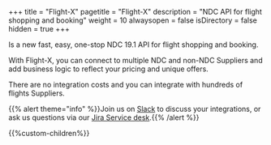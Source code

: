 +++
title = "Flight-X"
pagetitle = "Flight-X"
description = "NDC API for flight shopping and booking"
weight = 10
alwaysopen = false
isDirectory = false
hidden = true
+++

Is a new fast, easy, one-stop NDC 19.1 API for flight shopping and booking. 

With Flight-X, you can connect to multiple NDC and non-NDC Suppliers and add business logic to reflect your pricing and unique offers.

There are no integration costs and you can integrate with hundreds of flights Suppliers.


{{% alert theme="info" %}}Join us on [Slack](https://slack.travelgatex.com/) to discuss your integrations, or ask us questions via our [Jira Service desk](https://xmltravelgate.atlassian.net/servicedesk/customer/portal/7).{{% /alert %}}


{{%custom-children%}}

